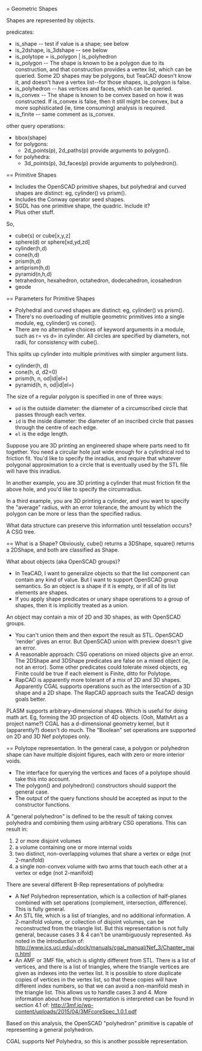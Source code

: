 = Geometric Shapes

Shapes are represented by objects.

predicates:
* is_shape -- test if value is a shape; see below
* is_2dshape, is_3dshape -- see below
* is_polytope = is_polygon | is_polyhedron
* is_polygon -- The shape is known to be a polygon due to its construction,
  and that construction provides a vertex list, which can be queried.
  Some 2D shapes may be polygons, but TeaCAD doesn't know it, and doesn't
  have a vertex list--for those shapes, is_polygon is false.
* is_polyhedron -- has vertices and faces, which can be queried.
* is_convex -- The shape is known to be convex based on how it was constructed.
  If is_convex is false, then it still might be convex, but a more sophisticated
  (ie, time consuming) analysis is required.
* is_finite -- same comment as is_convex.

other query operations:
* bbox(shape)
* for polygons:
  * 2d_points(p), 2d_paths(p) provide arguments to polygon().
* for polyhedra:
  * 3d_points(p), 3d_faces(p) provide arguments to polyhedron().

== Primitive Shapes
* Includes the OpenSCAD primitive shapes, but polyhedral and curved shapes
  are distinct: eg, cylinder() vs prism().
* Includes the Conway operator seed shapes.
* SGDL has one primitive shape, the quadric. Include it?
* Plus other stuff.

So,
* cube(s) or cube[x,y,z]
* sphere(d) or sphere[xd,yd,zd]
* cylinder(h,d)
* cone(h,d)
* prism(h,d)
* antiprism(h,d)
* pyramid(n,h,d)
* tetrahedron, hexahedron, octahedron, dodecahedron, icosahedron
* geode

== Parameters for Primitive Shapes
* Polyhedral and curved shapes are distinct: eg, cylinder() vs prism().
* There's no overloading of multiple geometric primitives into a single module,
  eg, cylinder() vs cone().
* There are no alternative choices of keyword arguments in a module,
  such as r= vs d= in cylinder. All circles are specified by diameters,
  not radii, for consistency with cube().

This splits up cylinder into multiple primitives with simpler argument lists.
* cylinder(h, d)
* cone(h, d, d2=0)
* prism(h, n, od|id|el=)
* pyramid(h, n, od|id|el=)

The size of a regular polygon is specified in one of three ways:
* `od` is the outside diameter: the diameter of a circumscribed circle that
  passes through each vertex.
* `id` is the inside diameter: the diameter of an inscribed circle that passes
  through the centre of each edge.
* `el` is the edge length.

Suppose you are 3D printing an engineered shape where parts need to fit
together. You need a circular hole just wide enough for a cylindrical rod to
friction fit. You'd like to specify the inradius, and require that whatever
polygonal approximation to a circle that is eventually used by the STL file
will have this inradius.

In another example, you are 3D printing a cylinder that must friction fit the
above hole, and you'd like to specify the circumradius.

In a third example, you are 3D printing a cylinder, and you want to specify
the "average" radius, with an error tolerance, the amount by which the polygon
can be more or less than the specified radius.

What data structure can preserve this information until tesselation occurs?
A CSG tree.

== What is a Shape?
Obviously, cube() returns a 3DShape, square() returns a 2DShape,
and both are classified as Shape.

What about objects (aka OpenSCAD groups)?
* In TeaCAD, I want to generalize objects so that the list component can
  contain any kind of value. But I want to support OpenSCAD group semantics.
  So an object is a shape if it is empty, or if all of its list elements
  are shapes.
* If you apply shape predicates or unary shape operations to a group of shapes,
  then it is implicitly treated as a union.

An object may contain a mix of 2D and 3D shapes, as with OpenSCAD groups.
* You can't union them and then export the result as STL. OpenSCAD 'render'
  gives an error. But OpenSCAD union with preview doesn't give an error.
* A reasonable approach: CSG operations on mixed objects give an error.
  The 2DShape and 3DShape predicates are false on a mixed object (ie, not an
  error). Some other predicates could tolerate mixed objects,
  eg Finite could be true if each element is Finite, ditto for Polytope.
* RapCAD is apparently more tolerant of a mix of 2D and 3D shapes.
  Apparently CGAL supports operations such as the intersection of a 3D shape
  and a 2D shape. The RapCAD approach suits the TeaCAD design goals better.

PLASM supports arbitrary-dimensional shapes. Which is useful for doing math art.
Eg, forming the 3D projection of 4D objects. (Ooh, MathArt as a project name?)
CGAL has a d-dimensional geometry kernel, but it (apparently?) doesn't do much.
The "Boolean" set operations are supported on 2D and 3D Nef polytopes only.

== Polytope representation.
In the general case, a polygon or polyhedron shape can have
multiple disjoint figures, each with zero or more interior voids.
* The interface for querying the vertices and faces of a polytope
  should take this into account.
* The polygon() and polyhedron() constructors should support the general case.
* The output of the query functions should be accepted as input to the
  constructor functions.

A "general polyhedron" is defined to be the result of taking convex polyhedra
and combining them using arbitrary CSG operations. This can result in:
 1. 2 or more disjoint volumes
 2. a volume containing one or more internal voids
 3. two distinct, non-overlapping volumes that share a vertex or edge
    (not 2-manifold)
 4. a single non-convex volume with two arms that touch each other
    at a vertex or edge (not 2-manifold)

There are several different B-Rep representations of polyhedra:
* A Nef Polyhedron representation, which is a collection of half-planes
  combined with set operations (complement, intersection, difference).
  This is fully general.
* An STL file, which is a list of triangles, and no additional information.
  A 2-manifold volume, or collection of disjoint volumes, can be reconstructed
  from the triangle list. But this representation is not fully general,
  because cases 3 & 4 can't be unambiguously represented.
  As noted in the introduction of:
  http://www.ics.uci.edu/~dock/manuals/cgal_manual/Nef_3/Chapter_main.html
* An AMF or 3MF file, which is slightly different from STL.
  There is a list of vertices, and there is a list of triangles, where the
  triangle vertices are given as indexes into the vertex list.
  It is possible to store duplicate copies of vertices in the vertex list,
  so that these copies will have different index numbers, so that we can
  avoid a non-manifold mesh in the triangle list. This allows us to handle
  cases 3 and 4. More information about how this representation is
  interpreted can be found in section 4.1 of:
  http://3mf.io/wp-content/uploads/2015/04/3MFcoreSpec_1.0.1.pdf

Based on this analysis, the OpenSCAD "polyhedron" primitive is capable
of representing a general polyhedron.

CGAL supports Nef Polyhedra, so this is another possible representation.
